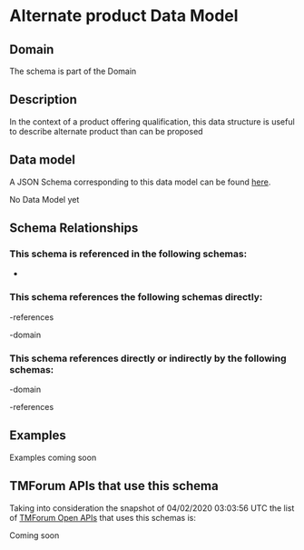 # Alternate product Data Model

## Domain

The  schema is part of the  Domain

## Description

In the context of a product offering qualification, this data structure is useful to describe alternate product than can be proposed

## Data model

A JSON Schema corresponding to this data model can be found
[here](https://github.com/tmforum-rand/schemas/blob/candidates/Product/AlternateProduct.schema.json).

No Data Model yet

## Schema Relationships

### This schema is referenced in the following schemas:

-

### This schema references the following schemas directly:

-references

-domain

### This schema references directly or indirectly by the following schemas:

-domain

-references



## Examples

Examples coming soon

## TMForum APIs that use this schema

Taking into consideration the snapshot of 04/02/2020 03:03:56 UTC the list of [TMForum Open APIs](https://www.tmforum.org/open-apis/) that uses this schemas is:

Coming soon